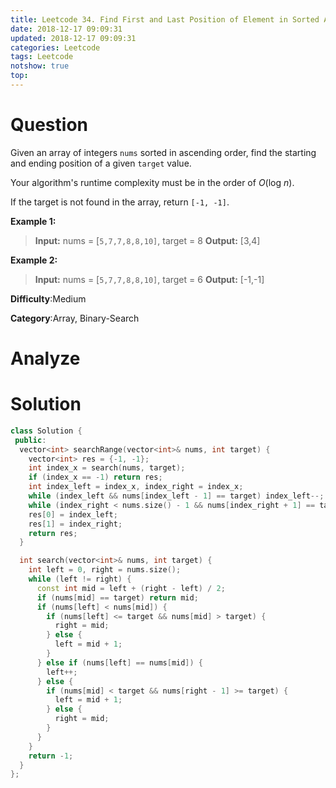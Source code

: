 ```yaml
---
title: Leetcode 34. Find First and Last Position of Element in Sorted Array
date: 2018-12-17 09:09:31
updated: 2018-12-17 09:09:31
categories: Leetcode
tags: Leetcode
notshow: true
top:
---
```


# Question

Given an array of integers  `nums`  sorted in ascending order, find the starting and ending position of a given  `target`  value.

Your algorithm's runtime complexity must be in the order of  _O_(log  _n_).

If the target is not found in the array, return  `[-1, -1]`.

**Example 1:**

> **Input:** nums = [`5,7,7,8,8,10]`, target = 8
> **Output:** [3,4]

**Example 2:**

> **Input:** nums = [`5,7,7,8,8,10]`, target = 6
> **Output:** [-1,-1]

**Difficulty**:Medium

**Category**:Array, Binary-Search

<!-- more -->

# Analyze

# Solution

```cpp
class Solution {
 public:
  vector<int> searchRange(vector<int>& nums, int target) {
    vector<int> res = {-1, -1};
    int index_x = search(nums, target);
    if (index_x == -1) return res;
    int index_left = index_x, index_right = index_x;
    while (index_left && nums[index_left - 1] == target) index_left--;
    while (index_right < nums.size() - 1 && nums[index_right + 1] == target) index_right++;
    res[0] = index_left;
    res[1] = index_right;
    return res;
  }

  int search(vector<int>& nums, int target) {
    int left = 0, right = nums.size();
    while (left != right) {
      const int mid = left + (right - left) / 2;
      if (nums[mid] == target) return mid;
      if (nums[left] < nums[mid]) {
        if (nums[left] <= target && nums[mid] > target) {
          right = mid;
        } else {
          left = mid + 1;
        }
      } else if (nums[left] == nums[mid]) {
        left++;
      } else {
        if (nums[mid] < target && nums[right - 1] >= target) {
          left = mid + 1;
        } else {
          right = mid;
        }
      }
    }
    return -1;
  }
};
```
